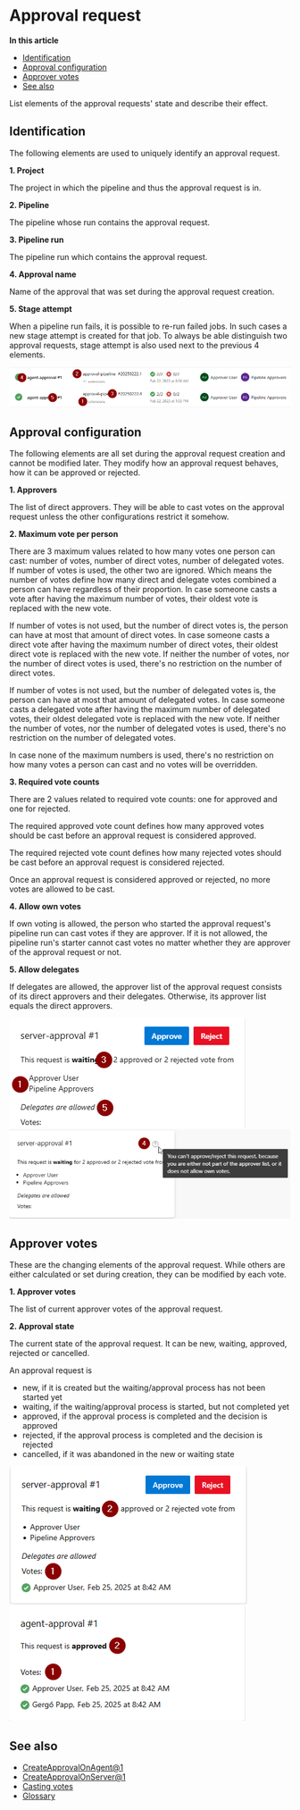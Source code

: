 # Approval request

**In this article**
- [Identification](#identification)
- [Approval configuration](#approval-configuration)
- [Approver votes](#approver-votes)
- [See also](#see-also)

List elements of the approval requests' state and describe their effect.

## Identification

The following elements are used to uniquely identify an approval request.

**1. Project**

The project in which the pipeline and thus the approval request is in.

**2. Pipeline**

The pipeline whose run contains the approval request.

**3. Pipeline run**

The pipeline run which contains the approval request.

**4. Approval name**

Name of the approval that was set during the approval request creation.

**5. Stage attempt**

When a pipeline run fails, it is possible to re-run failed jobs. In such cases a new stage attempt is created for that job.
To always be able distinguish  two approval requests, stage attempt is also used next to the previous 4 elements.

![Identification](/flexible-approvals/images/common/approval-request/identification.png)

## Approval configuration

The following elements are all set during the approval request creation and cannot be modified later.
They modify how an approval request behaves, how it can be approved or rejected.

**1. Approvers**

The list of direct approvers. They will be able to cast votes on the approval request unless the other configurations restrict it somehow.

**2. Maximum vote per person**

There are 3 maximum values related to how many votes one person can cast: number of votes, number of direct votes, number of delegated votes.
If number of votes is used, the other two are ignored.
Which means the number of votes define how many direct and delegate votes combined a person can have regardless of their proportion.
In case someone casts a vote after having the maximum number of votes, their oldest vote is replaced with the new vote.

If number of votes is not used, but the number of direct votes is, the person can have at most that amount of direct votes.
In case someone casts a direct vote after having the maximum number of direct votes, their oldest direct vote is replaced with the new vote.
If neither the number of votes, nor the number of direct votes is used, there's no restriction on the number of direct votes.

If number of votes is not used, but the number of delegated votes is, the person can have at most that amount of delegated votes.
In case someone casts a delegated vote after having the maximum number of delegated votes, their oldest delegated vote is replaced with the new vote.
If neither the number of votes, nor the number of delegated votes is used, there's no restriction on the number of delegated votes.

In case none of the maximum numbers is used, there's no restriction on how many votes a person can cast and no votes will be overridden.

**3. Required vote counts**

There are 2 values related to required vote counts: one for approved and one for rejected.

The required approved vote count defines how many approved votes should be cast before an approval request is considered approved.

The required rejected vote count defines how many rejected votes should be cast before an approval request is considered rejected.

Once an approval request is considered approved or rejected, no more votes are allowed to be cast.

**4. Allow own votes**

If own voting is allowed, the person who started the approval request's pipeline run can cast votes if they are approver.
If it is not allowed, the pipeline run's starter cannot cast votes no matter whether they are approver of the approval request or not.

**5. Allow delegates**

If delegates are allowed, the approver list of the approval request consists of its direct approvers and their delegates.
Otherwise, its approver list equals the direct approvers.

![Configuration](/flexible-approvals/images/common/approval-request/configuration.png)
![Configuration - own](/flexible-approvals/images/common/approval-request/configuration-own.png)

## Approver votes

These are the changing elements of the approval request. 
While others are either calculated or set during creation, they can be modified by each vote.

**1. Approver votes**

The list of current approver votes of the approval request.

**2. Approval state**

The current state of the approval request. It can be new, waiting, approved, rejected or cancelled.

An approval request is
- new, if it is created but the waiting/approval process has not been started yet
- waiting, if the waiting/approval process is started, but not completed yet
- approved, if the approval process is completed and the decision is approved
- rejected, if the approval process is completed and the decision is rejected
- cancelled, if it was abandoned in the new or waiting state

![Votes - waiting](/flexible-approvals/images/common/approval-request/votes-waiting.png)
![Votes - approved](/flexible-approvals/images/common/approval-request/votes-approved.png)

## See also

- [CreateApprovalOnAgent@1](/flexible-approvals/tasks/create-approval-on-agent/create-approval-on-agent-v1.md)
- [CreateApprovalOnServer@1](/flexible-approvals/tasks/create-approval-on-server/create-approval-on-server-v1.md)
- [Casting votes](/flexible-approvals/common/casting-votes.md)
- [Glossary](/flexible-approvals/common/glossary.md)